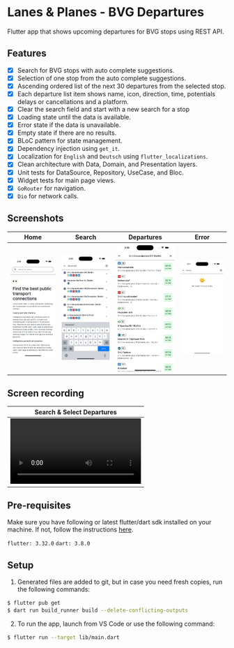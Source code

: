 # Lanes & Planes - BVG Departures

Flutter app that shows upcoming departures for BVG stops using REST API.

## Features
- [x] Search for BVG stops with auto complete suggestions.
- [x] Selection of one stop from the auto complete suggestions.
- [x] Ascending ordered list of the next 30 departures from the selected stop.
- [x] Each departure list item shows name, icon, direction, time, potentials delays or cancellations and a platform.
- [x] Clear the search field and start with a new search for a stop
- [x] Loading state until the data is available.
- [x] Error state if the data is unavailable.
- [x] Empty state if there are no results.
- [x] BLoC pattern for state management.
- [x] Dependency injection using `get_it`.
- [x] Localization for `English` and `Deutsch` using `flutter_localizations`.
- [x] Clean architecture with Data, Domain, and Presentation layers.
- [x] Unit tests for DataSource, Repository, UseCase, and Bloc.
- [x] Widget tests for main page views.
- [x] `GoRouter` for navigation.
- [x] `Dio` for network calls.

## Screenshots
| Home | Search | Departures | Error |
| --- | --- | --- | --- |
| ![Home](.content/home.png) | ![Search](.content/search.png) | ![Departures](.content/departures.png) | ![Error](.content/error.png) |

## Screen recording
| Search & Select Departures |
| --- |
| <video src="https://github.com/user-attachments/assets/cb8d23b3-981a-4538-8772-ba9fa563837f" controls> |

## Pre-requisites
Make sure you have following or latest flutter/dart sdk installed on your machine. If not, follow the instructions [here](https://flutter.dev/docs/get-started/install).

`flutter: 3.32.0`
`dart: 3.8.0`

## Setup
1. Generated files are added to git, but in case you need fresh copies, run the following commands:
```sh
$ flutter pub get
$ dart run build_runner build --delete-conflicting-outputs
```

2. To run the app, launch from VS Code or use the following command:
```sh
$ flutter run --target lib/main.dart
```
